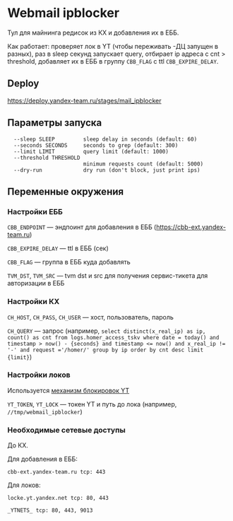 # Webmail ipblocker

Тул для майнинга редисок из КХ и добавления их в ЕББ.

Как работает: проверяет лок в YT (чтобы переживать -ДЦ запущен в разных),
раз в sleep секунд запускает query,
отбирает ip адреса с cnt > threshold,
добавляет их в ЕББ в группу `CBB_FLAG` с ttl `CBB_EXPIRE_DELAY`.

## Deploy

https://deploy.yandex-team.ru/stages/mail_ipblocker

## Параметры запуска

```
  --sleep SLEEP         sleep delay in seconds (default: 60)
  --seconds SECONDS     seconds to grep (default: 300)
  --limit LIMIT         query limit (default: 1000)
  --threshold THRESHOLD
                        minimum requests count (default: 5000)
  --dry-run             dry run (don't block, just print ips)
```

## Переменные окружения

### Настройки ЕББ

`CBB_ENDPOINT` — эндпоинт для добавления в ЕББ (https://cbb-ext.yandex-team.ru)

`CBB_EXPIRE_DELAY` — ttl в ЕББ (сек)

`CBB_FLAG` — группа в ЕББ куда добавлять

`TVM_DST`, `TVM_SRC` — tvm dst и src для получения сервис-тикета для авторизации в ЕББ


### Настройки КХ

`CH_HOST`, `CH_PASS`, `CH_USER` — хост, пользователь, пароль

`CH_QUERY` — запрос (например, `select distinct(x_real_ip) as ip, count() as cnt from logs.homer_access_tskv where date = today() and timestamp > now() - {seconds} and timestamp <= now() and x_real_ip != '-' and request ='/homer/' group by ip order by cnt desc limit {limit}`)

### Настройки локов

Используется [механизм блокировок YT](https://yt.yandex-team.ru/docs/description/locking/cypress_as_locking_service)

`YT_TOKEN`, `YT_LOCK` — токен YT и путь до лока (например, `//tmp/webmail_ipblocker`)


### Необходимые сетевые доступы

До КХ.

Для добавления в ЕББ:

`cbb-ext.yandex-team.ru tcp: 443`

Для локов:

`locke.yt.yandex.net tcp: 80, 443`

`_YTNETS_ tcp: 80, 443, 9013`
